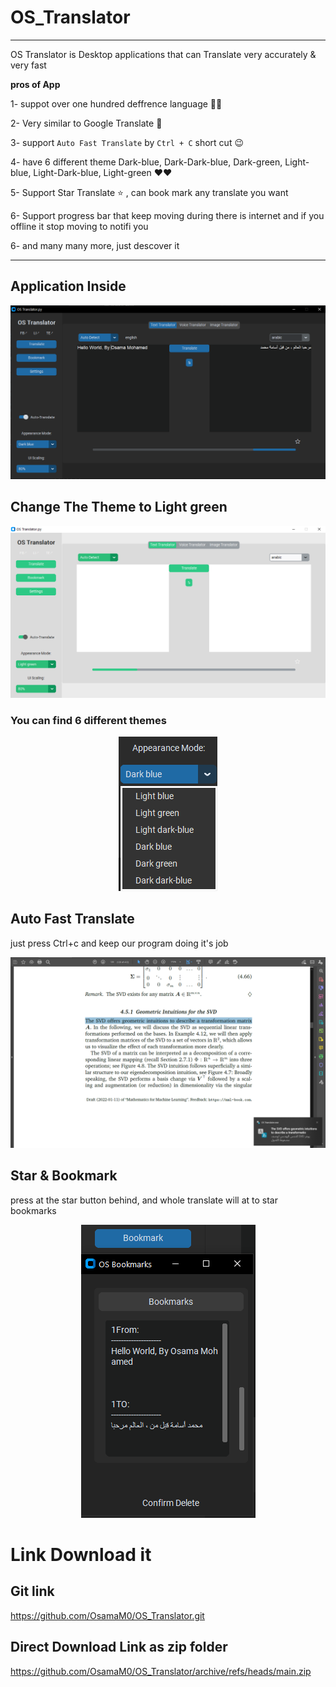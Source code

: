 # OS_Translator
---

OS Translator is Desktop applications that can Translate very accurately & very fast 

**pros of App**

1- suppot over one hundred deffrence language 🤯🤯

2- Very similar to Google Translate 🌟

3- support `Auto Fast Translate` by `Ctrl + C` short cut 😉

4- have 6 different theme Dark-blue, Dark-Dark-blue, Dark-green, Light-blue, Light-Dark-blue, Light-green ❤❤

5- Support Star Translate ⭐ , can book mark any translate you want 

6- Support progress bar that keep moving during there is internet and if you offline it stop moving to notifi you 

6- and many many more, just descover it 


---
## Application Inside 

<p align="center">
  <img src="./data/image/readme image/Firs_main.png" title="Main Window"  width=750>
</p>


## Change The Theme to Light green 

<p align="center">
  <img src="./data/image/readme image/green_main.png" title="Light Green Main Window" width=750>
</p>


### You can find 6 different themes

<p align="center">
  <img src="./data/image/readme image/Appearance Mode.png" title="Program themes" >
</p>

## Auto Fast Translate 
just press Ctrl+c and keep our program doing it's job

<p align="center">
  <img src="./data/image/readme image/auto_fast.png" title="Auto Fast Translate Example"  width=750 >
</p>



## Star & Bookmark
press at the star button behind, and whole translate will at to star bookmarks

<p align="center">
  <img src="./data/image/readme image/bookmark.png" title="bookmarks Example">
</p>



# Link Download it 
## Git link
https://github.com/OsamaM0/OS_Translator.git

## Direct Download Link as zip folder
https://github.com/OsamaM0/OS_Translator/archive/refs/heads/main.zip


